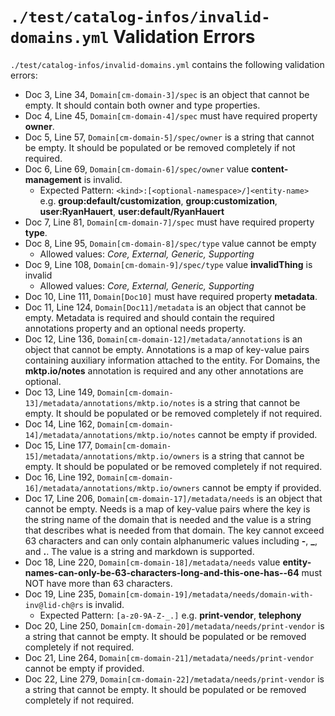 # `./test/catalog-infos/invalid-domains.yml` Validation Errors

`./test/catalog-infos/invalid-domains.yml` contains the following validation errors:

- Doc 3, Line 34, `Domain[cm-domain-3]/spec` is an object that cannot be empty. It should contain both owner and type properties.
- Doc 4, Line 45, `Domain[cm-domain-4]/spec` must have required property **owner**.
- Doc 5, Line 57, `Domain[cm-domain-5]/spec/owner` is a string that cannot be empty. It should be populated or be removed completely if not required.
- Doc 6, Line 69, `Domain[cm-domain-6]/spec/owner` value **content-management** is invalid.
  - Expected Pattern: `<kind>:[<optional-namespace>/]<entity-name>` e.g. **group:default/customization**, **group:customization**, **user:RyanHauert**, **user:default/RyanHauert**
- Doc 7, Line 81, `Domain[cm-domain-7]/spec` must have required property **type**.
- Doc 8, Line 95, `Domain[cm-domain-8]/spec/type` value cannot be empty
  - Allowed values: *Core, External, Generic, Supporting*
- Doc 9, Line 108, `Domain[cm-domain-9]/spec/type` value **invalidThing** is invalid
  - Allowed values: *Core, External, Generic, Supporting*
- Doc 10, Line 111, `Domain[Doc10]` must have required property **metadata**.
- Doc 11, Line 124, `Domain[Doc11]/metadata` is an object that cannot be empty. Metadata is required and should contain the required annotations property and an optional needs property.
- Doc 12, Line 136, `Domain[cm-domain-12]/metadata/annotations` is an object that cannot be empty. Annotations is a map of key-value pairs containing auxiliary information attached to the entity.  For Domains, the **mktp.io/notes** annotation is required and any other annotations are optional.
- Doc 13, Line 149, `Domain[cm-domain-13]/metadata/annotations/mktp.io/notes` is a string that cannot be empty. It should be populated or be removed completely if not required.
- Doc 14, Line 162, `Domain[cm-domain-14]/metadata/annotations/mktp.io/notes` cannot be empty if provided.
- Doc 15, Line 177, `Domain[cm-domain-15]/metadata/annotations/mktp.io/owners` is a string that cannot be empty. It should be populated or be removed completely if not required.
- Doc 16, Line 192, `Domain[cm-domain-16]/metadata/annotations/mktp.io/owners` cannot be empty if provided.
- Doc 17, Line 206, `Domain[cm-domain-17]/metadata/needs` is an object that cannot be empty. Needs is a map of key-value pairs where the key is the string name of the domain that is needed and the value is a string that describes what is needed from that domain.  The key cannot exceed 63 characters and can only contain alphanumeric values including **-**, **_**, and **.**.  The value is a string and markdown is supported.
- Doc 18, Line 220, `Domain[cm-domain-18]/metadata/needs` value **entity-names-can-only-be-63-characters-long-and-this-one-has--64** must NOT have more than 63 characters.
- Doc 19, Line 235, `Domain[cm-domain-19]/metadata/needs/domain-with-inv@lid-ch@rs` is invalid.
  - Expected Pattern: `[a-z0-9A-Z-_.]` e.g. **print-vendor**, **telephony**
- Doc 20, Line 250, `Domain[cm-domain-20]/metadata/needs/print-vendor` is a string that cannot be empty. It should be populated or be removed completely if not required.
- Doc 21, Line 264, `Domain[cm-domain-21]/metadata/needs/print-vendor` cannot be empty if provided.
- Doc 22, Line 279, `Domain[cm-domain-22]/metadata/needs/print-vendor` is a string that cannot be empty. It should be populated or be removed completely if not required.
